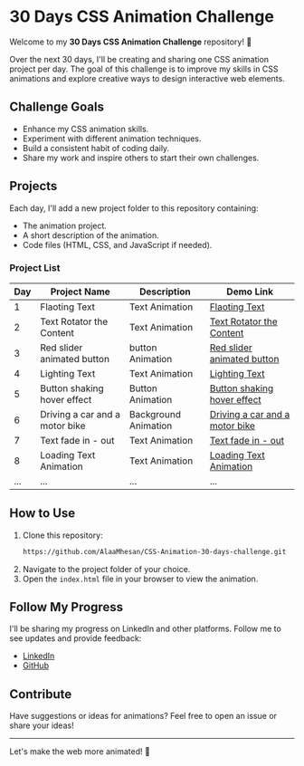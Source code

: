 # 30 Days CSS Animation Challenge

Welcome to my **30 Days CSS Animation Challenge** repository! 🎉

Over the next 30 days, I'll be creating and sharing one CSS animation project per day. The goal of this challenge is to improve my skills in CSS animations and explore creative ways to design interactive web elements.

## Challenge Goals
- Enhance my CSS animation skills.
- Experiment with different animation techniques.
- Build a consistent habit of coding daily.
- Share my work and inspire others to start their own challenges.

## Projects
Each day, I'll add a new project folder to this repository containing:
- The animation project.
- A short description of the animation.
- Code files (HTML, CSS, and JavaScript if needed).

### Project List
| Day | Project Name      | Description                | Demo Link   |
|-----|-------------------|----------------------------|-------------|
| 1   | Flaoting Text     | Text Animation             | [Flaoting Text](https://github.com/AlaaMhesan/CSS-Animation-30-days-challenge/tree/main/The%20Project/Floating%20Text) |
| 2   | Text Rotator the Content    | Text Animation             | [Text Rotator the Content ](https://github.com/AlaaMhesan/CSS-Animation-30-days-challenge/tree/main/The%20Project/Text%20Rotator%20the%20Content) |
| 3   | Red slider animated button    | button Animation             | [Red slider animated button](https://github.com/AlaaMhesan/CSS-Animation-30-days-challenge/tree/main/The%20Project/Red%20slider%20animated%20button) |
| 4   | Lighting Text    | Text Animation             | [Lighting Text](https://github.com/AlaaMhesan/CSS-Animation-30-days-challenge/tree/main/The%20Project/lighting%20text) |
| 5   | Button shaking hover effect    | Button Animation             | [Button shaking hover effect](https://github.com/AlaaMhesan/CSS-Animation-30-days-challenge/tree/main/The%20Project/Button%20shaking%20hover%20effect) |
| 6   | Driving a car and a motor bike    | Background Animation             | [Driving a car and a motor bike](https://github.com/AlaaMhesan/CSS-Animation-30-days-challenge/tree/main/The%20Project/Driving%20a%20car%20and%20a%20motor%20bike) |
| 7   | Text fade in - out    | Text Animation             | [Text fade in - out](https://github.com/AlaaMhesan/CSS-Animation-30-days-challenge/tree/main/The%20Project/Text%20fade%20in%20-%20out) |
| 8   | Loading Text Animation    | Text Animation             | [Loading Text Animation](https://github.com/AlaaMhesan/CSS-Animation-30-days-challenge/tree/main/The%20Project/Loading%20Text%20Animation) |
| ... | ...               | ...                        | ...         |

## How to Use
1. Clone this repository:
   ```bash
   https://github.com/AlaaMhesan/CSS-Animation-30-days-challenge.git
   ```
2. Navigate to the project folder of your choice.
3. Open the `index.html` file in your browser to view the animation.

## Follow My Progress
I'll be sharing my progress on LinkedIn and other platforms. Follow me to see updates and provide feedback:
- [LinkedIn](https://www.linkedin.com/in/alaa-almhesan/)
- [GitHub](https://github.com/AlaaMhesan)

## Contribute
Have suggestions or ideas for animations? Feel free to open an issue or share your ideas!

---

Let's make the web more animated! 🚀
